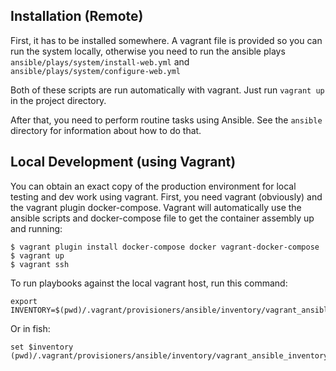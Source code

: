 ## Installation (Remote)

First, it has to be installed somewhere. A vagrant file is provided so you can run the system locally, otherwise you need to run the ansible plays `ansible/plays/system/install-web.yml` and `ansible/plays/system/configure-web.yml`

Both of these scripts are run automatically with vagrant. Just run `vagrant up` in the project directory.

After that, you need to perform routine tasks using Ansible. See the `ansible` directory for information about how to do that.

## Local Development (using Vagrant)

You can obtain an exact copy of the production environment for local testing and dev work using vagrant. First, you need vagrant (obviously) and the vagrant plugin docker-compose. Vagrant will automatically use the ansible scripts and docker-compose file to get the container assembly up and running:

    $ vagrant plugin install docker-compose docker vagrant-docker-compose
    $ vagrant up
    $ vagrant ssh

To run playbooks against the local vagrant host, run this command:

	export INVENTORY=$(pwd)/.vagrant/provisioners/ansible/inventory/vagrant_ansible_inventory

Or in fish: 

	set $inventory (pwd)/.vagrant/provisioners/ansible/inventory/vagrant_ansible_inventory
